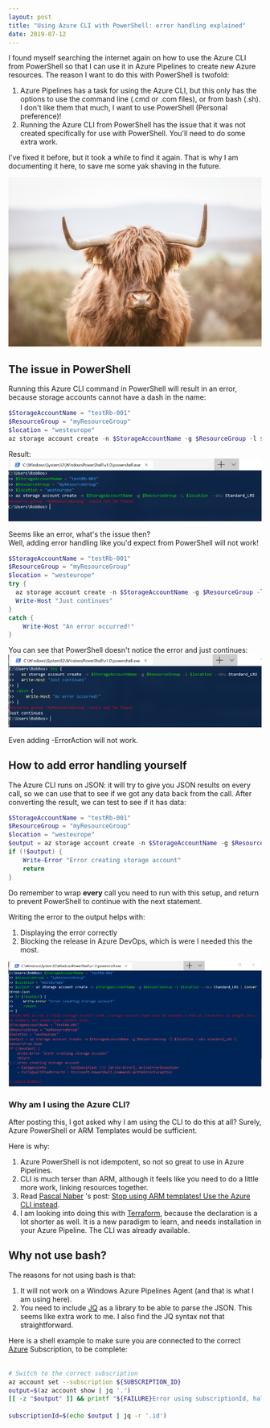 ```yaml
---
layout: post
title: "Using Azure CLI with PowerShell: error handling explained"
date: 2019-07-12
---
```


I found myself searching the internet again on how to use the Azure CLI from PowerShell so that I can use it in Azure Pipelines to create new Azure resources. The reason I want to do this with PowerShell is twofold:

1. Azure Pipelines has a task for using the Azure CLI, but this only has the options to use the command line (.cmd or .com files), or from bash (.sh). I don't like them that much, I want to use PowerShell (Personal preference)!
1. Running the Azure CLI from PowerShell has the issue that it was not created specifically for use with PowerShell. You'll need to do some extra work.

I've fixed it before, but it took a while to find it again. That is why I am documenting it here, to save me some yak shaving in the future.

![Yak to shave](/images/20190712/Yak.jpg)

## The issue in PowerShell
Running this Azure CLI command in PowerShell will result in an error, because storage accounts cannot have a dash in the name:
```powershell
$StorageAccountName = "testRb-001"
$ResourceGroup = "myResourceGroup"
$location = "westeurope"
az storage account create -n $StorageAccountName -g $ResourceGroup -l $location --sku Standard_LRS
```

Result:  
![Error displayed in PowerShell](/images/20190712/20190712_02_Error.png)  

Seems like an error, what's the issue then?  
Well, adding error handling like you'd expect from PowerShell will not work!  

```powershell
$StorageAccountName = "testRb-001"
$ResourceGroup = "myResourceGroup"
$location = "westeurope"
try {
  az storage account create -n $StorageAccountName -g $ResourceGroup -l $location --sku Standard_LRS
  Write-Host "Just continues"
}
catch {
    Write-Host "An error occurred!"
}
```

You can see that PowerShell doesn't notice the error and just continues:  
![Error handling will not do anything with the error](/images/20190712/20190712_03_ErrorHandling.png)  

Even adding -ErrorAction will not work. 

## How to add error handling yourself
The Azure CLI runs on JSON: it will try to give you JSON results on every call, so we can use that to see if we got any data back from the call. After converting the result, we can test to see if it has data:  
  
```powershell
$StorageAccountName = "testRb-001"
$ResourceGroup = "myResourceGroup"
$location = "westeurope"
$output = az storage account create -n $StorageAccountName -g $ResourceGroup -l $location --sku Standard_LRS | ConvertFrom-Json
if (!$output) {
    Write-Error "Error creating storage account"
    return
}
```

Do remember to wrap **every** call you need to run with this setup, and return to prevent PowerShell to continue with the next statement.  

Writing the error to the output helps with:
1. Displaying the error correctly
1. Blocking the release in Azure DevOps, which is were I needed this the most.

![](/images/20190712/20190712_04_ErrorHandlingCorrectly.png)  

### Why am I using the Azure CLI?
After posting this, I got asked why I am using the CLI to do this at all? Surely, Azure PowerShell or ARM Templates would be sufficient.

Here is why:
1. Azure PowerShell is not idempotent, so not so great to use in Azure Pipelines.
1. CLI is much terser than ARM, although it feels like you need to do a little more work, linking resources together.
1. Read [Pascal Naber](https://twitter.com/pascalnaber) 's post: [Stop using ARM templates! Use the Azure CLI instead](https://pascalnaber.wordpress.com/2018/11/11/stop-using-arm-templates-use-the-azure-cli-instead/).
1. I am looking into doing this with [Terraform](https://www.terraform.io/), because the declaration is a lot shorter as well. It is a new paradigm to learn, and needs installation in your Azure Pipeline. The CLI was already available. 

## Why not use bash?
The reasons for not using bash is that:
1. It will not work on a Windows Azure Pipelines Agent (and that is what I am using here).
1. You need to include [JQ](https://stedolan.github.io/jq/) as a library to be able to parse the JSON. This seems like extra work to me. I also find the JQ syntax not that straightforward.

Here is a shell example to make sure you are connected to the correct [Azure](https://azure.com) Subscription, to be complete:

```bash

# Switch to the correct subscription
az account set --subscription ${SUBSCRIPTION_ID}
output=$(az account show | jq '.')
[[ -z "$output" ]] && printf "${FAILURE}Error using subscriptionId, halting execution${NEUTRAL}\n" && exit 1

subscriptionId=$(echo $output | jq -r '.id')
```